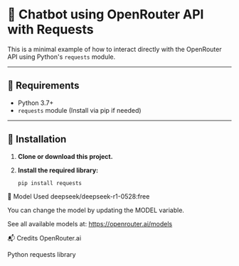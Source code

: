 # 🤖 Chatbot using OpenRouter API with Requests

This is a minimal example of how to interact directly with the OpenRouter API using Python's `requests` module.

---

## 🧰 Requirements

- Python 3.7+
- `requests` module (Install via pip if needed)

---

## 🚀 Installation

1. **Clone or download this project.**

2. **Install the required library:**

   ```bash
   pip install requests

🧠 Model Used
deepseek/deepseek-r1-0528:free

You can change the model by updating the MODEL variable.

See all available models at: https://openrouter.ai/models

📬 Credits
OpenRouter.ai

Python requests library